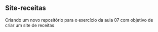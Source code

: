 ## Site-receitas
Criando um novo repositório para o exercício da aula 07 com objetivo de criar um site de receitas
